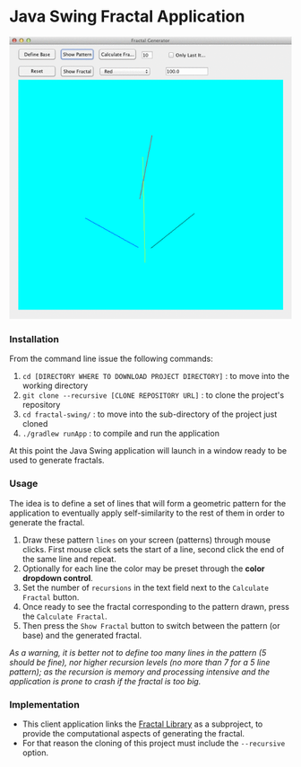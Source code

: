 # Java Swing Fractal Application

![](README/fractal-swing.gif)

### Installation

From the command line issue the following commands:

1. `cd [DIRECTORY WHERE TO DOWNLOAD PROJECT DIRECTORY]` : to move into the working directory
2. `git clone --recursive [CLONE REPOSITORY URL]` : to clone the project's repository
3. `cd fractal-swing/` : to move into the sub-directory of the project just cloned
4. `./gradlew runApp` : to compile and run the application

At this point the Java Swing application will launch in a window ready to be used to generate fractals.

### Usage

The idea is to define a set of lines that will form a geometric pattern for the application to eventually apply
self-similarity to the rest of them in order to generate the fractal.

1. Draw these pattern `lines` on your screen (patterns) through mouse clicks. First mouse click sets the start of a line,
second click the end of the same line and repeat.
2. Optionally for each line the color may be preset through the **color dropdown control**.
3. Set the number of `recursions` in the text field next to the `Calculate Fractal` button.
4. Once ready to see the fractal corresponding to the pattern drawn, press the `Calculate Fractal`.
5. Then press the `Show Fractal` button to switch between the pattern (or base) and the generated fractal.

*As a warning, it is better not to define too many lines in the pattern (5 should be fine), nor higher recursion levels
(no more than 7 for a 5 line pattern); as the recursion is memory and processing intensive and the application is prone
to crash if the fractal is too big.*

### Implementation

- This client application links the [Fractal Library](https://github.com/marco-ruiz/fractal-framework) as a subproject,
to provide the computational aspects of generating the fractal.
- For that reason the cloning of this project must include the `--recursive` option.